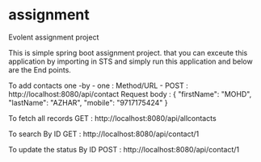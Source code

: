 # assignment
Evolent assignment project

This is simple spring boot assignment project. that you can exceute this application by importing in STS and simply run this application and below are the End points.

To add contacts one -by - one  :
Method/URL -  POST  :   http://localhost:8080/api/contact
Request body :
{
    "firstName": "MOHD",
    "lastName": "AZHAR",
    "mobile": "9717175424"
}

To fetch all records 
GET   :  http://localhost:8080/api/allcontacts

To search By ID
GET   :  http://localhost:8080/api/contact/1

To update the status By ID 
POST  : http://localhost:8080/api/contact/1